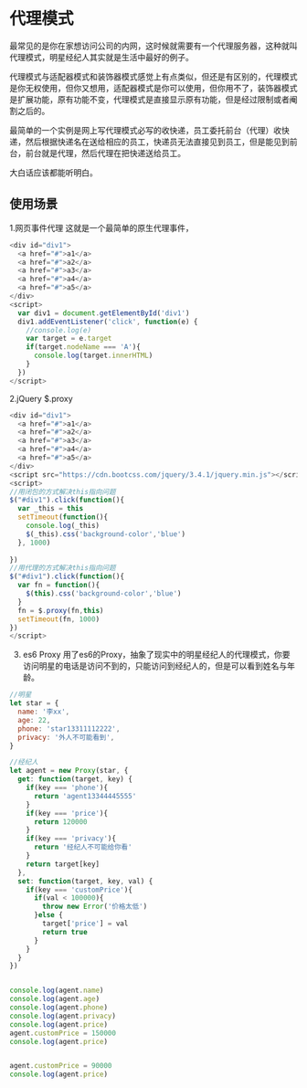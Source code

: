 # 代理模式

最常见的是你在家想访问公司的内网，这时候就需要有一个代理服务器，这种就叫代理模式，明星经纪人其实就是生活中最好的例子。

代理模式与适配器模式和装饰器模式感觉上有点类似，但还是有区别的，代理模式是你无权使用，但你又想用，适配器模式是你可以使用，但你用不了，装饰器模式是扩展功能，原有功能不变，代理模式是直接显示原有功能，但是经过限制或者阉割之后的。

最简单的一个实例是网上写代理模式必写的收快递，员工委托前台（代理）收快递，然后根据快递名在送给相应的员工，快递员无法直接见到员工，但是能见到前台，前台就是代理，然后代理在把快递送给员工。

大白话应该都能听明白。

## 使用场景
1.网页事件代理 
这就是一个最简单的原生代理事件，
```js
<div id="div1">
  <a href="#">a1</a>
  <a href="#">a2</a>
  <a href="#">a3</a>
  <a href="#">a4</a>
  <a href="#">a5</a>
</div>
<script>
  var div1 = document.getElementById('div1')
  div1.addEventListener('click', function(e) {
    //console.log(e)
    var target = e.target
    if(target.nodeName === 'A'){
      console.log(target.innerHTML)
    }
  })
</script>
```

2.jQuery $.proxy
```js
<div id="div1">
  <a href="#">a1</a>
  <a href="#">a2</a>
  <a href="#">a3</a>
  <a href="#">a4</a>
  <a href="#">a5</a>
</div>
<script src="https://cdn.bootcss.com/jquery/3.4.1/jquery.min.js"></script>
<script>
//用闭包的方式解决this指向问题
$("#div1").click(function(){
  var _this = this
  setTimeout(function(){
    console.log(_this)
    $(_this).css('background-color','blue')
  }, 1000)
  
})
//用代理的方式解决this指向问题
$("#div1").click(function(){
  var fn = function(){
    $(this).css('background-color','blue')
  }
  fn = $.proxy(fn,this)
  setTimeout(fn, 1000)
})
</script>
```

3. es6 Proxy
用了es6的Proxy，抽象了现实中的明星经纪人的代理模式，你要访问明星的电话是访问不到的，只能访问到经纪人的，但是可以看到姓名与年龄。
```js
//明星
let star = {
  name: '李xx',
  age: 22,
  phone: 'star13311112222',
  privacy: '外人不可能看到',
}

//经纪人
let agent = new Proxy(star, {
  get: function(target, key) {
    if(key === 'phone'){
      return 'agent13344445555'
    }
    if(key === 'price'){
      return 120000
    }
    if(key === 'privacy'){
      return '经纪人不可能给你看'
    }
    return target[key]
  },
  set: function(target, key, val) {
    if(key === 'customPrice'){
      if(val < 100000){
        throw new Error('价格太低')
      }else {
        target['price'] = val
        return true
      }
    }
  }
})


console.log(agent.name)
console.log(agent.age)
console.log(agent.phone)
console.log(agent.privacy)
console.log(agent.price)
agent.customPrice = 150000
console.log(agent.price)


agent.customPrice = 90000
console.log(agent.price)
```




